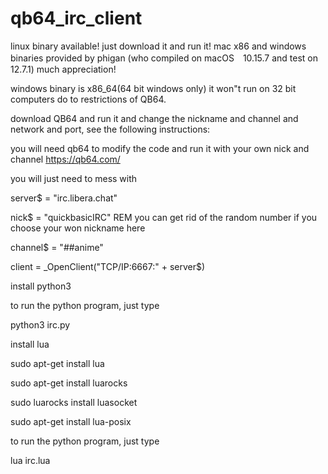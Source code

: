 # qb64_irc_client

linux binary available! just download it and run it!
mac x86 and windows binaries provided by phigan (who compiled on macOS　10.15.7 and test on 12.7.1) much appreciation!

windows binary is x86_64(64 bit windows only) it won"t run on 32 bit computers do to restrictions of QB64.

download QB64 and run it and change the nickname and channel and network and port, see the following instructions:

you will need qb64 to modify the code and run it with your own nick and channel 
https://qb64.com/

you will just need to mess with 

server$ = "irc.libera.chat"

nick$ = "quickbasicIRC" REM  you can get rid of the random number if you choose your won nickname here

channel$ = "##anime"

client = _OpenClient("TCP/IP:6667:" + server$)

install python3

to run the python program, just type

python3 irc.py 



install lua

sudo apt-get install lua

sudo apt-get install luarocks

sudo luarocks install luasocket

sudo apt-get install lua-posix

to run the python program, just type

lua irc.lua 
